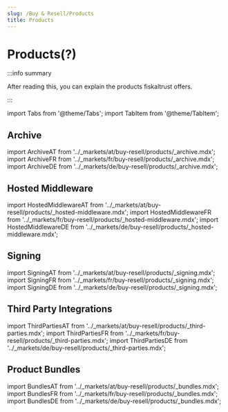 ```yaml
---
slug: /Buy & Resell/Products
title: Products
---
```

# Products(?)

:::info summary

After reading this, you can explain the products fiskaltrust offers.

:::







import Tabs from '@theme/Tabs';
import TabItem from '@theme/TabItem';


## Archive

import ArchiveAT from '../_markets/at/buy-resell/products/_archive.mdx';
import ArchiveFR from '../_markets/fr/buy-resell/products/_archive.mdx';
import ArchiveDE from '../_markets/de/buy-resell/products/_archive.mdx';

<Tabs groupId="market">

  <TabItem value="AT" label="Austria">
    <ArchiveAT />
  </TabItem>

  <TabItem value="FR" label="France">
    <ArchiveFR />
  </TabItem>

  <TabItem value="DE" label="Germany">
    <ArchiveDE />
  </TabItem>

</Tabs>


## Hosted Middleware

import HostedMiddlewareAT from '../_markets/at/buy-resell/products/_hosted-middleware.mdx';
import HostedMiddlewareFR from '../_markets/fr/buy-resell/products/_hosted-middleware.mdx';
import HostedMiddlewareDE from '../_markets/de/buy-resell/products/_hosted-middleware.mdx';

<Tabs groupId="market">

  <TabItem value="AT" label="Austria">
    <HostedMiddlewareAT />
  </TabItem>

  <TabItem value="FR" label="France">
    <HostedMiddlewareFR />
  </TabItem>

  <TabItem value="DE" label="Germany">
    <HostedMiddlewareDE />
  </TabItem>

</Tabs>


## Signing

import SigningAT from '../_markets/at/buy-resell/products/_signing.mdx';
import SigningFR from '../_markets/fr/buy-resell/products/_signing.mdx';
import SigningDE from '../_markets/de/buy-resell/products/_signing.mdx';

<Tabs groupId="market">

  <TabItem value="AT" label="Austria">
    <SigningAT />
  </TabItem>

  <TabItem value="FR" label="France">
    <SigningFR />
  </TabItem>

  <TabItem value="DE" label="Germany">
    <SigningDE />
  </TabItem>

</Tabs>


## Third Party Integrations

import ThirdPartiesAT from '../_markets/at/buy-resell/products/_third-parties.mdx';
import ThirdPartiesFR from '../_markets/fr/buy-resell/products/_third-parties.mdx';
import ThirdPartiesDE from '../_markets/de/buy-resell/products/_third-parties.mdx';

<Tabs groupId="market">

  <TabItem value="AT" label="Austria">
    <ThirdPartiesAT />
  </TabItem>

  <TabItem value="FR" label="France">
    <ThirdPartiesFR />
  </TabItem>

  <TabItem value="DE" label="Germany">
    <ThirdPartiesDE />
  </TabItem>

</Tabs>


## Product Bundles

import BundlesAT from '../_markets/at/buy-resell/products/_bundles.mdx';
import BundlesFR from '../_markets/fr/buy-resell/products/_bundles.mdx';
import BundlesDE from '../_markets/de/buy-resell/products/_bundles.mdx';

<Tabs groupId="market">

  <TabItem value="AT" label="Austria">
    <BundlesAT />
  </TabItem>

  <TabItem value="FR" label="France">
    <BundlesFR />
  </TabItem>

  <TabItem value="DE" label="Germany">
    <BundlesDE />
  </TabItem>

</Tabs>